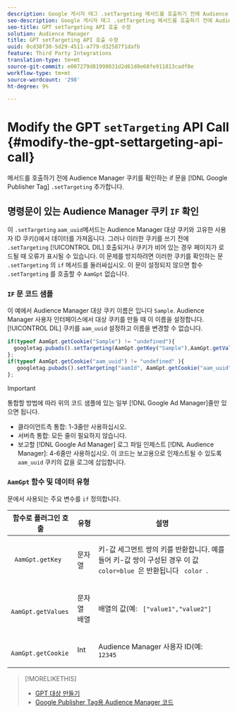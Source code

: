 ```yaml
---
description: Google 게시자 태그 .setTargeting 메서드를 호출하기 전에 Audience Manager 쿠키를 확인하기 위한 if 문을 추가합니다.
seo-description: Google 게시자 태그 .setTargeting 메서드를 호출하기 전에 Audience Manager 쿠키를 확인하기 위한 if 문을 추가합니다.
seo-title: GPT setTargeting API 호출 수정
solution: Audience Manager
title: GPT setTargeting API 호출 수정
uuid: 0cd38f30-5d29-4511-a779-d32587f1dafb
feature: Third Party Integrations
translation-type: tm+mt
source-git-commit: e007279d81998031d2d61d0e68fe911813cadf8e
workflow-type: tm+mt
source-wordcount: '298'
ht-degree: 9%

---
```



# Modify the GPT `setTargeting` API Call {#modify-the-gpt-settargeting-api-call}

메서드를 호출하기 전에 Audience Manager 쿠키를 확인하는 if 문을 [!DNL Google Publisher Tag] `.setTargeting` 추가합니다.

## 명령문이 있는 Audience Manager 쿠키 `IF` 확인

이 `.setTargeting` `aam_uuid`메서드는 Audience Manager 대상 쿠키와 고유한 사용자 ID 쿠키()에서 데이터를 가져옵니다. 그러나 이러한 쿠키를 쓰기 전에 `.setTargeting` [!UICONTROL DIL] 호출되거나 쿠키가 비어 있는 경우 페이지가 로드될 때 오류가 표시될 수 있습니다. 이 문제를 방지하려면 이러한 쿠키를 확인하는 문 `.setTargeting` 의 `if` 메서드를 둘러싸십시오. 이 문이 설정되지 않으면 함수 `.setTargeting` 를 호출할 수 `AamGpt` 없습니다.

### `IF` 문 코드 샘플

이 예에서 Audience Manager 대상 쿠키 이름은 입니다 `Sample`. Audience Manager 사용자 인터페이스에서 대상 쿠키를 만들 때 이 이름을 설정합니다. [!UICONTROL DIL] 쿠키를 `aam_uuid` 설정하고 이름을 변경할 수 없습니다.

```js
if(typeof AamGpt.getCookie("Sample") != "undefined"){ 
  googletag.pubads().setTargeting(AamGpt.getKey("Sample"),AamGpt.getValues("Sample")); 
}; 
if(typeof AamGpt.getCookie("aam_uuid") != "undefined" ){ 
   googletag.pubads().setTargeting("aamId", AamGpt.getCookie("aam_uuid")); 
};
```

>[!IMPORTANT]
>
>통합할 방법에 따라 위의 코드 샘플에 있는 일부 [!DNL Google Ad Manager]줄만 있으면 됩니다.
>
>* 클라이언트측 통합: 1-3줄만 사용하십시오.
>* 서버측 통합: 모든 줄이 필요하지 않습니다.
>* 보고할 [!DNL Google Ad Manager] 로그 파일 인제스트 [!DNL Audience Manager]: 4-6줄만 사용하십시오. 이 코드는 보고용으로 인제스트될 수 있도록 `aam_uuid` 쿠키의 값을 로그에 삽입합니다.


### `AamGpt` 함수 및 데이터 유형

문에서 사용되는 주요 변수를 `if` 정의합니다.

<table id="table_881391C9BDDF4FACAFC37A47B14B31A1"> 
 <thead> 
  <tr> 
   <th colname="col1" class="entry"> 함수로 플러그인 호출 </th> 
   <th colname="col2" class="entry"> 유형 </th> 
   <th colname="col3" class="entry"> 설명 </th> 
  </tr> 
 </thead>
 <tbody> 
  <tr> 
   <td colname="col1"> <p> <code> AamGpt.getKey </code> </p> </td> 
   <td colname="col2"> <p>문자열 </p> </td> 
   <td colname="col3"> <p>키-값 세그먼트 쌍의 키를 반환합니다. 예를 들어 키-값 쌍이 구성된 경우 이 값 <code> color=blue </code>은 반환됩니다 <code> color </code>. </p> </td> 
  </tr> 
  <tr> 
   <td colname="col1"> <p> <code> AamGpt.getValues </code> </p> </td> 
   <td colname="col2"> <p>문자열 배열 </p> </td> 
   <td colname="col3"> <p>배열의 값(예: <code> ["value1","value2"] </code> </p> </td> 
  </tr> 
  <tr> 
   <td colname="col1"> <p> <code> AamGpt.getCookie </code> </p> </td> 
   <td colname="col2"> <p>Int </p> </td> 
   <td colname="col3"> <p>Audience Manager 사용자 ID(예: <code> 12345 </code> </p> </td> 
  </tr>
 </tbody>
</table>

>[!MORELIKETHIS]
>
>* [GPT 대상 만들기](../../integration/gpt-aam-destination/gpt-aam-create-destination.md)
>* [Google Publisher Tag용 Audience Manager 코드](../../integration/gpt-aam-destination/gpt-aam-aamgpt-code.md)


